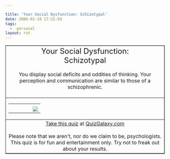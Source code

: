 ```yaml
---

title: 'Your Social Dysfunction: Schizotypal'
date: 2006-01-10 17:22:59
tags:
  -  personal
layout: rut
---
```



<table border="1" width="355" cellspacing="0" cellpadding="0"> <tr> <td align="center"> <font size="+2">Your Social Dysfunction:<br  />Schizotypal</font><br  /><br  /> You display social deficits and oddities of thinking.  Your perception and communication are similar to those of a schizophrenic.<br  /><br  /> </td> </tr> <tr> <td> <table width="350" cellpadding="0" cellspacing="0" border="0"> <tbody> <tr> 	<td width="53"></td> <td></td> </tr> <tr> 	<td width="53"></td> <td valign="top" align="left"><img src="http://www.quizgalaxy.com/result_images/locator.gif" border="0"  /></td> </tr> </tbody> </table> </td> </tr>  <tr> <td align="center"> <a href="http://www.quizgalaxy.com/quiz.php?id=72">Take this quiz</a> at <a href="http://www.quizgalaxy.com">QuizGalaxy.com</a> <br  /><br  /><div>Please note that we aren't, nor do we claim to be, psychologists.  This quiz is for fun and entertainment only.  Try not to freak out about your results.</div> </td></tr> </table>

